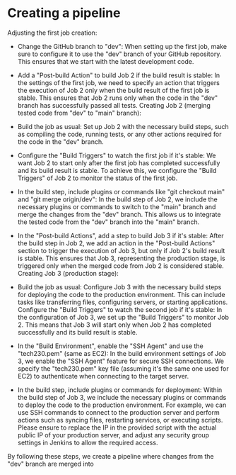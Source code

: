 # Creating a pipeline

Adjusting the first job creation:

- Change the GitHub branch to "dev": When setting up the first job, make sure to configure it to use the "dev" branch of your GitHub repository. This ensures that we start with the latest development code.

- Add a "Post-build Action" to build Job 2 if the build result is stable: In the settings of the first job, we need to specify an action that triggers the execution of Job 2 only when the build result of the first job is stable. This ensures that Job 2 runs only when the code in the "dev" branch has successfully passed all tests.
Creating Job 2 (merging tested code from "dev" to "main" branch):

- Build the job as usual: Set up Job 2 with the necessary build steps, such as compiling the code, running tests, or any other actions required for the code in the "dev" branch.

- Configure the "Build Triggers" to watch the first job if it's stable: We want Job 2 to start only after the first job has completed successfully and its build result is stable. To achieve this, we configure the "Build Triggers" of Job 2 to monitor the status of the first job.

- In the build step, include plugins or commands like "git checkout main" and "git merge origin/dev": In the build step of Job 2, we include the necessary plugins or commands to switch to the "main" branch and merge the changes from the "dev" branch. This allows us to integrate the tested code from the "dev" branch into the "main" branch.

- In the "Post-build Actions", add a step to build Job 3 if it's stable: After the build step in Job 2, we add an action in the "Post-build Actions" section to trigger the execution of Job 3, but only if Job 2's build result is stable. This ensures that Job 3, representing the production stage, is triggered only when the merged code from Job 2 is considered stable.
Creating Job 3 (production stage):

- Build the job as usual: Configure Job 3 with the necessary build steps for deploying the code to the production environment. This can include tasks like transferring files, configuring servers, or starting applications.
Configure the "Build Triggers" to watch the second job if it's stable: In the configuration of Job 3, we set up the "Build Triggers" to monitor Job 2. This means that Job 3 will start only when Job 2 has completed successfully and its build result is stable.

- In the "Build Environment", enable the "SSH Agent" and use the "tech230.pem" (same as EC2): In the build environment settings of Job 3, we enable the "SSH Agent" feature for secure SSH connections. We specify the "tech230.pem" key file (assuming it's the same one used for EC2) to authenticate when connecting to the target server.

- In the build step, include plugins or commands for deployment: Within the build step of Job 3, we include the necessary plugins or commands to deploy the code to the production environment. For example, we can use SSH commands to connect to the production server and perform actions such as syncing files, restarting services, or executing scripts. Please ensure to replace the IP in the provided script with the actual public IP of your production server, and adjust any security group settings in Jenkins to allow the required access.

By following these steps, we create a pipeline where changes from the "dev" branch are merged into
